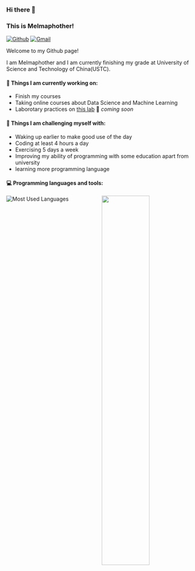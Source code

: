 ### Hi there 👋 
### This is Melmaphother!

[![Github](https://img.shields.io/badge/-Github-000?style=flat&logo=Github&logoColor=white)](https://github.com/Melmaphother)
[![Gmail](https://img.shields.io/badge/-Gmail-c14438?style=flat&logo=Gmail&logoColor=white)](melmaphother@gmail.com)

Welcome to my Github page!   

I am Melmaphother and I am currently finishing my grade at University of Science and Technology of China(USTC).

#### 🌱 Things I am currently working on: 
- Finish my courses
- Taking online courses about Data Science and Machine Learning 
- Laborotary practices on [this lab](https://bigdata.ustc.edu.cn/) 🚀 *coming soon*

#### :muscle: Things I am challenging myself with:
- Waking up earlier to make good use of the day
- Coding at least 4 hours a day
- Exercising 5 days a week
- Improving my ability of programming with some education apart from university
- learning more programming language

#### :computer: Programming languages and tools: 

<img width="50%" align="right" src="https://github-readme-stats.vercel.app/api?username=Melmaphother&show_icons=true&hide_border=true" />


![Most Used Languages](https://github-readme-stats.vercel.app/api/top-langs/?username=Melmaphother&theme=dark&layout=compact)
